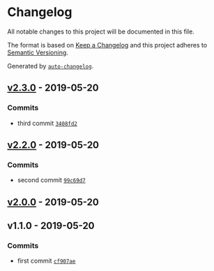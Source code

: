 # Changelog

All notable changes to this project will be documented in this file.

The format is based on [Keep a Changelog](http://keepachangelog.com/en/1.0.0/)
and this project adheres to [Semantic Versioning](http://semver.org/spec/v2.0.0.html).

Generated by [`auto-changelog`](https://github.com/CookPete/auto-changelog).

## [v2.3.0](https://github.com/rlamsal1256/changelog/compare/v2.2.0...v2.3.0) - 2019-05-20

### Commits

- third commit [`3408fd2`](https://github.com/rlamsal1256/changelog/commit/3408fd232baa5b6e825194a550a5eeb80fcc7571)

## [v2.2.0](https://github.com/rlamsal1256/changelog/compare/v2.0.0...v2.2.0) - 2019-05-20

### Commits

- second commit [`99c69d7`](https://github.com/rlamsal1256/changelog/commit/99c69d7175872b32feb9aab5766f686f47a6bbe0)

## [v2.0.0](https://github.com/rlamsal1256/changelog/compare/v1.1.0...v2.0.0) - 2019-05-20

## v1.1.0 - 2019-05-20

### Commits

- first commit [`cf907ae`](https://github.com/rlamsal1256/changelog/commit/cf907aeefd10ab11e10e09faaf5a52ffe69d9053)
